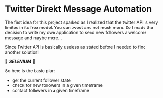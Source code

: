 # Twitter Direkt Message Automation

The first idea for this project sparked as I realized that the twitter API is very limited in its free model. You can tweet and not much more. 
So I made the decision to write my own application to send new followers a welcome message and maybe more...

Since Twitter API is basically useless as stated before I needed to find another solution! 

🎉 ***SELENIUM*** 🎉

So here is the basic plan: 

+ get the current follower state
+ check for new followers in a given timeframe
+ contact followers in a given timeframe


